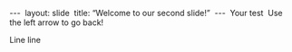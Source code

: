 ---  layout: slide  title: “Welcome to our second slide!”  ---  Your test  Use the left arrow to go back! 


Line line
